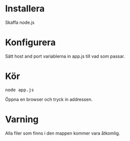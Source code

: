 # Installera

Skaffa node.js

# Konfigurera

Sätt host and port variablerna in app.js till vad som passar.

# Kör

<pre>
node app.js
</pre>

Öppna en browser och tryck in addressen.

# Varning

Alla filer som finns i den mappen kommer vara åtkomlig.


